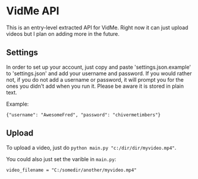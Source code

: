
# VidMe API

This is an entry-level extracted API for VidMe. Right now it can just upload videos but I plan on adding more in the future.

## Settings

In order to set up your account, just copy and paste 'settings.json.example' to 'settings.json' and add your username and password. If you would rather not, if you do not add a username or password, it will prompt you for the ones you didn't add when you run it. Please be aware it is stored in plain text.

Example:

```
{"username": "AwesomeFred", "password": "chivermetimbers"}
```

## Upload

To upload a video, just do `python main.py "c:/dir/dir/myvideo.mp4"`.

You could also just set the varible in `main.py`:

```
video_filename = "C:/somedir/another/myvideo.mp4"
```

